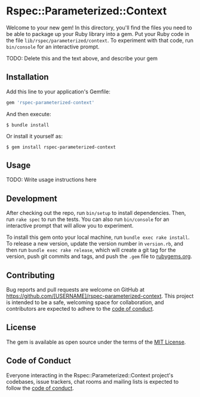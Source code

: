 # Rspec::Parameterized::Context

Welcome to your new gem! In this directory, you'll find the files you need to be able to package up your Ruby library into a gem. Put your Ruby code in the file `lib/rspec/parameterized/context`. To experiment with that code, run `bin/console` for an interactive prompt.

TODO: Delete this and the text above, and describe your gem

## Installation

Add this line to your application's Gemfile:

```ruby
gem 'rspec-parameterized-context'
```

And then execute:

    $ bundle install

Or install it yourself as:

    $ gem install rspec-parameterized-context

## Usage

TODO: Write usage instructions here

## Development

After checking out the repo, run `bin/setup` to install dependencies. Then, run `rake spec` to run the tests. You can also run `bin/console` for an interactive prompt that will allow you to experiment.

To install this gem onto your local machine, run `bundle exec rake install`. To release a new version, update the version number in `version.rb`, and then run `bundle exec rake release`, which will create a git tag for the version, push git commits and tags, and push the `.gem` file to [rubygems.org](https://rubygems.org).

## Contributing

Bug reports and pull requests are welcome on GitHub at https://github.com/[USERNAME]/rspec-parameterized-context. This project is intended to be a safe, welcoming space for collaboration, and contributors are expected to adhere to the [code of conduct](https://github.com/[USERNAME]/rspec-parameterized-context/blob/master/CODE_OF_CONDUCT.md).


## License

The gem is available as open source under the terms of the [MIT License](https://opensource.org/licenses/MIT).

## Code of Conduct

Everyone interacting in the Rspec::Parameterized::Context project's codebases, issue trackers, chat rooms and mailing lists is expected to follow the [code of conduct](https://github.com/[USERNAME]/rspec-parameterized-context/blob/master/CODE_OF_CONDUCT.md).
